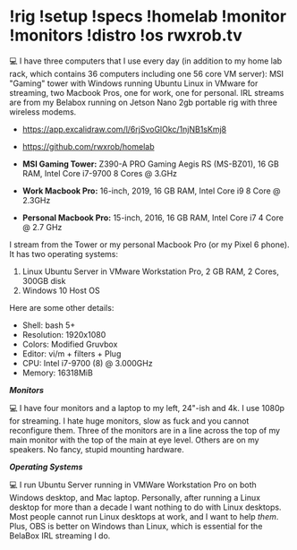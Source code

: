 # !rig !setup !specs !homelab !monitor !monitors !distro !os rwxrob.tv

💻 I have three computers that I use every day (in addition to my home lab rack, which contains 36 computers including one 56 core VM server): MSI "Gaming" tower with Windows running Ubuntu Linux in VMware for streaming, two Macbook Pros, one for work, one for personal. IRL streams are from my Belabox running on Jetson Nano 2gb portable rig with three wireless modems.

* <https://app.excalidraw.com/l/6rjSvoGlOkc/1njNB1sKmj8>
* <https://github.com/rwxrob/homelab>

* **MSI Gaming Tower:** Z390-A PRO Gaming Aegis RS (MS-BZ01), 16 GB RAM, Intel Core i7-9700 8 Cores @ 3.GHz

* **Work Macbook Pro:** 16-inch, 2019, 16 GB RAM, Intel Core i9 8 Core @ 2.3GHz

* **Personal Macbook Pro:**  15-inch, 2016, 16 GB RAM, Intel Core i7 4 Core @ 2.7 GHz

I stream from the Tower or my personal Macbook Pro (or my Pixel 6 phone). It has two operating systems:

1. Linux Ubuntu Server in VMware Workstation Pro, 2 GB RAM, 2 Cores, 300GB disk
2. Windows 10 Host OS

Here are some other details:

* Shell: bash 5+
* Resolution: 1920x1080 
* Colors: Modified Gruvbox
* Editor: vi/m + filters + Plug
* CPU: Intel i7-9700 (8) @ 3.000GHz 
* Memory: 16318MiB 

***Monitors***

💻 I have four monitors and a laptop to my left, 24"-ish and 4k. I use 1080p for streaming. I hate huge monitors, slow as fuck and you cannot reconfigure them. Three of the monitors are in a line across the top of my main monitor with the top of the main at eye level. Others are on my speakers. No fancy, stupid mounting hardware.

***Operating Systems***

💻 I run Ubuntu Server running in VMWare Workstation Pro on both Windows desktop, and Mac laptop. Personally, after running a Linux desktop for more than a decade I want nothing to do with Linux desktops. Most people cannot run Linux desktops at work, and I want to help *them*. Plus, OBS is better on Windows than Linux, which is essential for the BelaBox IRL streaming I do.


